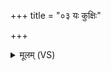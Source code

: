 +++
title = "०३ यः कुक्षिः"

+++
<details><summary>मूलम् (VS)</summary>

यः कु॒क्षिः सो॑म॒पात॑मः समु॒द्र इ॑व॒ पिन्व॑ते। उ॒र्वीरापो॒ न का॒कुदः॑ ॥
</details>